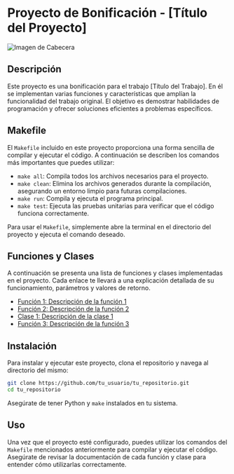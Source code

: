 # Proyecto de Bonificación - [Título del Proyecto]

![Imagen de Cabecera](ruta/a/tu/imagen.jpg)

## Descripción

Este proyecto es una bonificación para el trabajo [Título del Trabajo]. En él se implementan varias funciones y características que amplían la funcionalidad del trabajo original. El objetivo es demostrar habilidades de programación y ofrecer soluciones eficientes a problemas específicos.

## Makefile

El `Makefile` incluido en este proyecto proporciona una forma sencilla de compilar y ejecutar el código. A continuación se describen los comandos más importantes que puedes utilizar:

- `make all`: Compila todos los archivos necesarios para el proyecto.
- `make clean`: Elimina los archivos generados durante la compilación, asegurando un entorno limpio para futuras compilaciones.
- `make run`: Compila y ejecuta el programa principal.
- `make test`: Ejecuta las pruebas unitarias para verificar que el código funciona correctamente.

Para usar el `Makefile`, simplemente abre la terminal en el directorio del proyecto y ejecuta el comando deseado.

## Funciones y Clases

A continuación se presenta una lista de funciones y clases implementadas en el proyecto. Cada enlace te llevará a una explicación detallada de su funcionamiento, parámetros y valores de retorno.

- [Función 1: Descripción de la función 1](ruta/a/tu/documentacion_funcion1.md)
- [Función 2: Descripción de la función 2](ruta/a/tu/documentacion_funcion2.md)
- [Clase 1: Descripción de la clase 1](ruta/a/tu/documentacion_clase1.md)
- [Función 3: Descripción de la función 3](ruta/a/tu/documentacion_funcion3.md)

## Instalación

Para instalar y ejecutar este proyecto, clona el repositorio y navega al directorio del mismo:

```bash
git clone https://github.com/tu_usuario/tu_repositorio.git
cd tu_repositorio
```

Asegúrate de tener Python y `make` instalados en tu sistema.

## Uso

Una vez que el proyecto esté configurado, puedes utilizar los comandos del `Makefile` mencionados anteriormente para compilar y ejecutar el código. Asegúrate de revisar la documentación de cada función y clase para entender cómo utilizarlas correctamente.

